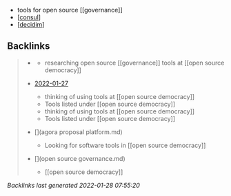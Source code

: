- tools for open source [[governance]]
- [[consul]]
- [[decidim]]


[//begin]: # "Autogenerated link references for markdown compatibility"
[consul]: consul.md "consul"
[decidim]: decidim.md "decidim"
[//end]: # "Autogenerated link references"

## Backlinks

> - [](2021-05-20.md)
>   - researching open source [[governance]] tools at [[open source democracy]]
>    
> - [2022-01-27](todo.md)
>   - thinking of using tools at [[open source democracy]]
>   - Tools listed under [[open source democracy]]
>   - thinking of using tools at [[open source democracy]]
>   - Tools listed under [[open source democracy]]
>    
> - [](agora proposal platform.md)
>   - Looking for software tools in [[open source democracy]]
>    
> - [](open source governance.md)
>   - [[open source democracy]]

_Backlinks last generated 2022-01-28 07:55:20_
